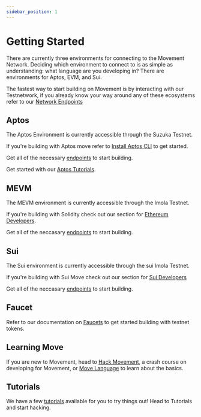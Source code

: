 ```yaml
---
sidebar_position: 1
---
```


# Getting Started

There are currently three environments for connecting to the Movement Network. Deciding which environment to connect to is as simple as understanding: what language are you developing in? There are environments for Aptos, EVM, and Sui. 

The fastest way to start building on Movement is by interacting with our Testnetwork, if you already know your way around any of these ecosystems refer to our [Network Endpoints](/developers/networkEndpoints)

## Aptos

The Aptos Environment is currently accessible through the Suzuka Testnet.

If you're building with Aptos move refer to [Install Aptos CLI](https://aptos.dev/en/build/cli#-install-the-aptos-cli) to get started. 

Get all of the necessary [endpoints](/developers/networkEndpoints#aptos-environment) to start building.

Get started with our [Aptos Tutorials](/developers/tutorials/Deploy/aptosmodule).


## MEVM

The MEVM environment is currently accessible through the Imola Testnet.

If you're building with Solidity check out our section for [Ethereum Developers](/category/evm-contracts).

Get all of the neccasary [endpoints](/developers/networkEndpoints#evm-environment) to start building.

## Sui

The Sui environment is currently accessible through the sui Imola Testnet.

If you're building with Sui Move check out our section for [Sui Developers](/developers/tutorials/Deploy/suimodule)

Get all of the neccasary [endpoints](/developers/networkEndpoints#sui-environment) to start building.

## Faucet 

Refer to our documentation on [Faucets](/general/UsingMovement/faucet) to get started building with testnet tokens.

## Learning Move 

If you are new to Movement, head to [Hack Movement](https://hack.movementlabs.xyz/), a crash course on developing for Movement, or [Move Language](https://aptos.dev/en/build/smart-contracts/book) to learn about the basics.

## Tutorials

We have a few [tutorials](/category/tutorials) available for you to try things out! Head to Tutorials and start hacking.

